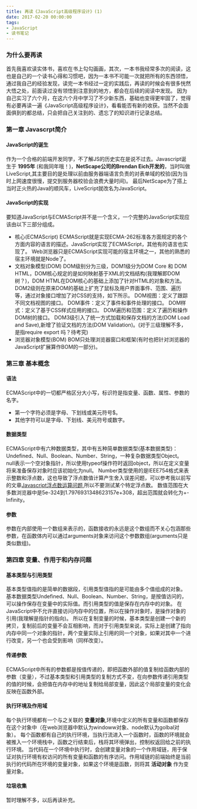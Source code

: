 ```yaml
---
title: 再读《JavaScript高级程序设计》(1)
date: 2017-02-20 00:00:00
tags:
- JavaScript
- 读书笔记
---
```


### 为什么要再读
首先我喜欢读实体书，喜欢在书上勾勾画画，其次，一本书我经常多次的阅读，这也是自己的一个读书心得和习惯吧，因为一本书不可能一次就把所有的东西领悟，通过我自己的经验发现，读完一本书经过一定的实践后，再读的时候会有很多恍然大悟之处，前面读过没有领悟到注意到的地方，都会在后续的阅读中发现。
因为自己实习了六个月，在这六个月中学习了不少新东西，基础也变得更牢固了，觉得有必要再读一遍《JavaScript高级程序设计》，看看能否有新的收获。当然不会面面俱到的都总结，只会把自己关注到的、遗忘了的知识进行记录总结。
<!-- more -->

### 第一章 Javascrpt简介

#### JavaScript的诞生
作为一个合格的前端开发同学，不了解JS的历史实在是说不过去。Javascript诞生于 **1995年** (和我同年哦！)，**NetScape公司的Brendan Eich开发的**，当时叫做LiveScript,其主要目的是处理以前由服务器端语言负责的对表单域的校验(因为当时上网速度很慢，提交到服务器校验会浪费大量时间)。 最后NetScape为了搭上当时正火热的Java的顺风车，LiveScript就改名为JavaScript。

#### JavaScript的实现
要知道JavaScript与ECMAScript并不是一个含义，一个完整的JavaScript实现应该由以下三部分组成。
- 核心(ECMAScript)
  ECMAScript就是实现ECMA-262标准各方面规定的各个方面内容的语言的描述。JavaScript实现了ECMAScript，其他有的语言也实现了。
  Web浏览器只是ECMAScript实现可能的宿主环境之一，其他的熟悉的宿主环境就是Node了。
- 文档对象模型(DOM)
  DOM级别分为三级，DOM1级分为DOM Core 和 DOM HTML，DOM核心规定的是如何映射基于XML的文档结构(我理解即DOM树？)，DOM HTML在DOM核心的基础上添加了针对HTML的对象和方法。
  DOM2级则在原来DOM的基础上扩充了鼠标及用户界面事件、范围、遍历等，通过对象接口增加了对CSS的支持，如下所示。
  DOM视图：定义了跟踪不同文档视图的接口。
  DOM事件：定义了事件和事件处理的接口。
  DOM样式：定义了基于CSS样式应用的接口。
  DOM遍历和范围：定义了遍历和操作DOM树的接口。
  DOM3级引入了统一方式加载和保存文档的方法(DOM Load and Save),新增了验证文档的方法(DOM Validation)。(对于三级理解不多，是指require export 吗？待考究)
- 浏览器对象模型(BOM)
BOM只处理浏览器窗口和框架(有时也把针对浏览器的JavaScript扩展算作BOM的一部分)。

### 第三章 基本概念

#### 语法
ECMAScript中的一切都严格区分大小写，标识符是指变量、函数、属性、参数的名字。
- 第一个字符必须是字母、下划线或美元符号$。
- 其他字符可以是字母、下划线、美元符号或数字。

#### 数据类型
ECMAScript中有六种数据类型，其中有五种简单数据类型(基本数据类型)：Undefined、Null、Boolean、Number、String，一种复杂数据类型Object。
null表示一个空对象指针，所以使用typeof操作符时返回object，所以在定义变量将来准备保存对象时应该初始化为null。
Number类型使用的是IEEE754格式来表示整数和浮点数，这也导致了浮点数值计算产生舍入误差问题，可以参考我以前写的文章[Javascript浮点数运算问题](http://liuzhenkn.github.io/2017/01/18/Javascript%E6%B5%AE%E7%82%B9%E6%95%B0%E8%BF%90%E7%AE%97%E9%97%AE%E9%A2%98/),所以不要测试某个特定浮点数。
数值范围在大多数浏览器中是5e-324到1.7976931348623157e+308，超出范围就会转化为+-Infinity。

#### 参数
参数在内部使用一个数组来表示的，函数接收的永远是这个数组而不关心包涵那些参数，在函数体内可以通过arguments对象来访问这个参数数组(arguments只是类似数组)。

### 第四章 变量、作用于和内存问题

#### 基本类型与引用类型
基本类型值指的是简单的数据段，引用类型值指的是可能由多个值组成的对象。
基本数据类型Undefined、Null、Boolean、Number、String，是按值访问的，可以操作保存在变量中的实际值。而引用类型的值是保存在内存中的对象。
在JavaScript中不允许直接访问内存中的位置，所以在操作对象时，是操作对象的引用(我理解是指针的指向)。
所以在复制变量的时候，基本类型是创建一个新的拷贝，复制前后的变量不会互相影响，而对于引用类型来说，实际上是创建了指向内存中同一个对象的指针，两个变量实际上引用的同一个对象，如果对其中一个进行改变，另一个也会受到影响（同样改变）。

#### 传递参数
ECMAScript中所有的参数都是按值传递的，即把函数外部的值复制给函数内部的参数（变量），不过基本类型和引用类型的复制方式不变，在向参数传递引用类型的值的时候，会把值在内存中的地址复制给局部变量，因此这个局部变量的变化会反映在函数外部。

#### 执行环境及作用域
每个执行环境都有一个与之关联的 **变量对象**,环境中定义的所有变量和函数都保存在这个对象中（在web浏览器中默认为windoww对象、node默认为golbal对象）。
每个函数都有自己的执行环境，当执行流进入一个函数时，函数的环境就会被推入一个环境栈中，函数之行结束后，栈将其环境弹出，控制权返回给之前的执行环境。
当代码在一个环境中执行时，会创建变量对象的一个作用域链，用于保证对执行环境有权访问的所有变量和函数的有序访问。作用域链的前端始终是当前执行的代码所在环境的变量对象，如果这个环境是函数，则将其 **活动对象** 作为变量对象。

#### 垃圾收集
暂时理解不多，以后再读补充。
